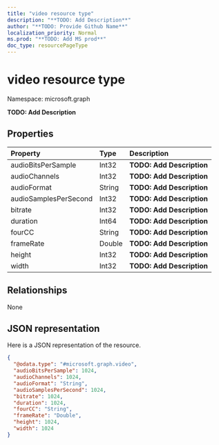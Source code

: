 ```yaml
---
title: "video resource type"
description: "**TODO: Add Description**"
author: "**TODO: Provide Github Name**"
localization_priority: Normal
ms.prod: "**TODO: Add MS prod**"
doc_type: resourcePageType
---
```


# video resource type


Namespace: microsoft.graph

**TODO: Add Description**

## Properties
|Property|Type|Description|
|:---|:---|:---|
|audioBitsPerSample|Int32|**TODO: Add Description**|
|audioChannels|Int32|**TODO: Add Description**|
|audioFormat|String|**TODO: Add Description**|
|audioSamplesPerSecond|Int32|**TODO: Add Description**|
|bitrate|Int32|**TODO: Add Description**|
|duration|Int64|**TODO: Add Description**|
|fourCC|String|**TODO: Add Description**|
|frameRate|Double|**TODO: Add Description**|
|height|Int32|**TODO: Add Description**|
|width|Int32|**TODO: Add Description**|

## Relationships
None

## JSON representation
Here is a JSON representation of the resource.
<!-- {
  "blockType": "resource",
  "@odata.type": "microsoft.graph.video"
}
-->
``` json
{
  "@odata.type": "#microsoft.graph.video",
  "audioBitsPerSample": 1024,
  "audioChannels": 1024,
  "audioFormat": "String",
  "audioSamplesPerSecond": 1024,
  "bitrate": 1024,
  "duration": 1024,
  "fourCC": "String",
  "frameRate": "Double",
  "height": 1024,
  "width": 1024
}
```

